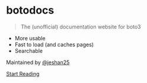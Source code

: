 # botodocs

> The (unofficial) documentation website for boto3

- More usable
- Fast to load (and caches pages)
- Searchable

Maintained by [@jeshan25](https://twitter.com/jeshan25)

[Start Reading](/README)

